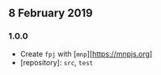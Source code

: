 ## 8 February 2019

### 1.0.0

- Create `fpj` with [`mnp`][https://mnpjs.org]
- [repository]: `src`, `test`
